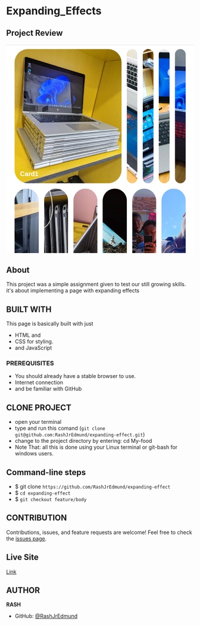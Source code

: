 # Expanding_Effects

## Project Review
![home page](assets/images/overview.png)

## About
This project was a simple assignment given to test our still growing skills. it's about implementing a page with expanding effects

## BUILT WITH
This page is basically built with just
* HTML and
* CSS for styling.
* and JavaScript

### PREREQUISITES
* You should already have a stable browser to use.
* Internet connection
* and be familiar with GitHub

## CLONE PROJECT
* open your terminal
* type and run this comand (`git clone git@github.com:RashJrEdmund/expanding-effect.git`)
* change to the project directory by entering: cd My-food
* Note That: all this is done using your Linux terminal or git-bash for windows users.

## Command-line steps

- $ git clone `https://github.com/RashJrEdmund/expanding-effect`
- $ `cd expanding-effect`
- $ `git checkout feature/body`

## CONTRIBUTION
Contributions, issues, and feature requests are welcome!
Feel free to check the [issues page](https://github.com/RashJrEdmund/expanding-effect/issues).

## Live Site

[Link](https://rashjredmund.github.io/expanding-effect/)

## AUTHOR
**RASH**
- GitHub: [@RashJrEdmund](https://github.com/RashJrEdmund)
